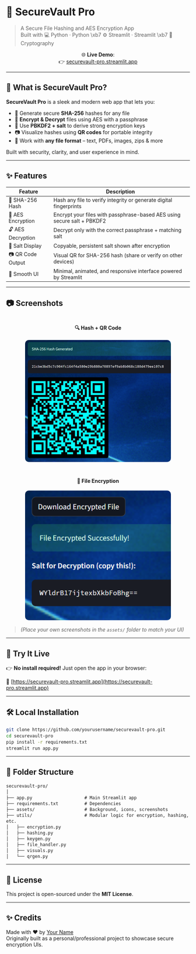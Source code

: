 # 🔐 SecureVault Pro

> A Secure File Hashing and AES Encryption App  
> Built with 💻 Python · Python \xb7 ⚙️ Streamlit · Streamlit \xb7 🔐 Cryptography

<div align="center">

🌐 **Live Demo**:  
👉 [securevault-pro.streamlit.app](https://securevault-pro.streamlit.app/)

</div>

---

## 🤩 What is SecureVault Pro?

**SecureVault Pro** is a sleek and modern web app that lets you:

- 🦾 Generate secure **SHA-256** hashes for any file
- 🔐 **Encrypt & Decrypt** files using AES with a passphrase
- 🧂 Use **PBKDF2 + salt** to derive strong encryption keys
- 📷 Visualize hashes using **QR codes** for portable integrity
- 📁 Work with **any file format** – text, PDFs, images, zips & more

Built with security, clarity, and user experience in mind.

---

## ✨ Features

| Feature           | Description                                                                 |
|------------------|-----------------------------------------------------------------------------|
| 🦾 SHA-256 Hash   | Hash any file to verify integrity or generate digital fingerprints          |
| 🔐 AES Encryption | Encrypt your files with passphrase-based AES using secure salt + PBKDF2     |
| 🔓 AES Decryption | Decrypt only with the correct passphrase + matching salt                    |
| 🧂 Salt Display   | Copyable, persistent salt shown after encryption                            |
| 📷 QR Code Output | Visual QR for SHA-256 hash (share or verify on other devices)               |
| 🎈 Smooth UI      | Minimal, animated, and responsive interface powered by Streamlit            |

---

## 📷 Screenshots

<div style="display: flex; justify-content: center; gap: 20px; flex-wrap: wrap;">

<div style="flex: 1; min-width: 320px; max-width: 400px; text-align: center;">
  <h4>🔍 Hash + QR Code</h4>
  <img src="assets/demo_hash.png" alt="Hash + QR" style="width:100%; border-radius: 10px;" />
</div>

<div style="flex: 1; min-width: 320px; max-width: 400px; text-align: center;">
  <h4>🔐 File Encryption</h4>
  <img src="assets/demo_encrypt.png" alt="Encrypted Output" style="width:100%; border-radius: 10px;" />
</div>

</div>

> *(Place your own screenshots in the `assets/` folder to match your UI)*

---

## 🚀 Try It Live

👉 **No install required!** Just open the app in your browser:

📍 [https://securevault-pro.streamlit.app](https://securevault-pro.streamlit.app)

---

## 🛠️ Local Installation

```bash
git clone https://github.com/yourusername/securevault-pro.git
cd securevault-pro
pip install -r requirements.txt
streamlit run app.py
```

---

## 📁 Folder Structure

```
securevault-pro/
│
├── app.py                    # Main Streamlit app
├── requirements.txt          # Dependencies
├── assets/                   # Background, icons, screenshots
├── utils/                    # Modular logic for encryption, hashing, etc.
│   ├── encryption.py
│   ├── hashing.py
│   ├── keygen.py
│   ├── file_handler.py
│   ├── visuals.py
│   └── qrgen.py
```

---

## 📄 License

This project is open-sourced under the **MIT License**.

---

## ✨ Credits

Made with ❤️ by [Your Name](https://github.com/yourusername)  
Originally built as a personal/professional project to showcase secure encryption UIs.

